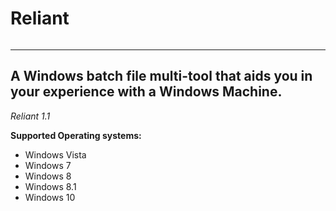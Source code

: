 # Reliant

<p><img src="https://imgur.com/a/6Mj2Ohx" alt="" /></p>

----------------------------------------------------------------------------------------
A Windows batch file multi-tool that aids you in your experience with a Windows Machine.
----------------------------------------------------------------------------------------

*Reliant 1.1*

**Supported Operating systems:**

- Windows Vista
- Windows 7
- Windows 8
- Windows 8.1
- Windows 10
